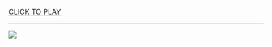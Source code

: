 
<a href="https://premium76.site?title=unblocked_games_pong&ref=13M">CLICK TO PLAY</a></h3>
<hr>

<a href="https://premium76.site?title=unblocked_games_pong&ref=13M"><img src="https://clearcache.store/games.png"></a>


